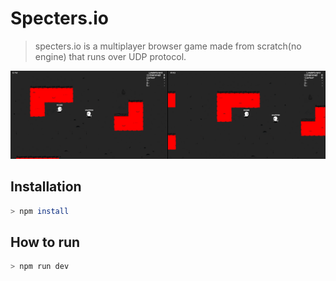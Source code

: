 # Specters.io
> specters.io is a multiplayer browser game made from scratch(no engine) that runs over UDP protocol.

[![Watch the video](https://raw.githubusercontent.com/Briuor/specters.io/master/demo/thumb.png)](https://raw.githubusercontent.com/Briuor/specters.io/master/demo/demo.webm)

## Installation
```bash
> npm install
```

## How to run
```bash
> npm run dev
```
